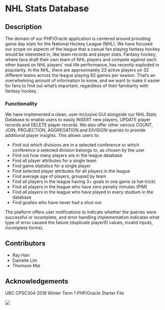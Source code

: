 # NHL Stats Database

## Description
The domain of our PHP/Oracle application is centered around providing game day stats for the National Hockey
League (NHL). We have focused our scope on aspects of the league that a casual fan playing
fantasy hockey would be interested in, like team records and player stats. Fantasy hockey,
where fans draft their own team of NHL players and compete against each other based on NHL players'
real life performance, has recently exploded in popularity. In the NHL, there are approximately
23 active players on 32 different teams across the league playing 82 games per season. That’s
an overwhelming amount of information to know, and we want to make it easier for fans to
find out what’s important, regardless of their familiarity with fantasy hockey.

### Functionality
We have implemented a clean, user-inclusive GUI alongside our NHL Stats Database to enable users to easily INSERT new players, UPDATE player records and DELETE player records. 
We also offer other various COUNT, JOIN, PROJECTION, AGGREGATION and DIVISION queries to provide additional player insights. 
This allows users to:
- Find out which divisions are in a selected conference or which conference a selected division belongs to, as chosen by the user
- Find out how many players are in the league database
- Find all player attributes for a single team
- Find game statistics for a single player
- Find selected player attributes for all players in the league
- Find average age of players, grouped by team
- Find all players in the league having 3+ goals in one game (a hat-trick)
- Find all players in the league who have zero penalty minutes (PIM)
- Find all players in the league who have played in every stadium in the database
- Find goalies who have never had a shut-out

<p> The platform offers user notifications to indicate whether the queries were successful or incomplete, 
and error handling implementation indicates what type of error caused the failure 
(duplicate playerID values, invalid inputs, incomplete forms). </p>

## Contributors
- Ray Han
- Danielle Lim
- Thomson Mai

## Acknowledgements
UBC CPSC304 2018 Winter Term 1 PHP/Oracle Starter File

![](nhl_database_video_walkthrough.gif)
